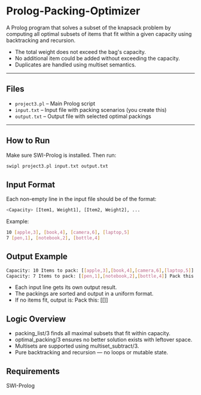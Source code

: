 # Prolog-Packing-Optimizer
A Prolog program that solves a subset of the knapsack problem by computing all optimal subsets of items that fit within a given capacity using backtracking and recursion.

- The total weight does not exceed the bag's capacity.
- No additional item could be added without exceeding the capacity.
- Duplicates are handled using multiset semantics.

---

## Files

- `project3.pl` – Main Prolog script
- `input.txt` – Input file with packing scenarios (you create this)
- `output.txt` – Output file with selected optimal packings

---

## How to Run

Make sure SWI-Prolog is installed. Then run:

```bash
swipl project3.pl input.txt output.txt
```

## Input Format
Each non-empty line in the input file should be of the format:

```bash
<Capacity> [Item1, Weight1], [Item2, Weight2], ...
```
Example:
```bash
10 [apple,3], [book,4], [camera,6], [laptop,5]
7 [pen,1], [notebook,2], [bottle,4]
```

## Output Example
```bash
Capacity: 10 Items to pack: [[apple,3],[book,4],[camera,6],[laptop,5]] Pack this: [[[book,4],[laptop,5]]]
Capacity: 7 Items to pack: [[pen,1],[notebook,2],[bottle,4]] Pack this: [[[bottle,4],[notebook,2],[pen,1]]]
```
- Each input line gets its own output result.
- The packings are sorted and output in a uniform format.
- If no items fit, output is: Pack this: [[]]

## Logic Overview
- packing_list/3 finds all maximal subsets that fit within capacity.
- optimal_packing/3 ensures no better solution exists with leftover space.
- Multisets are supported using multiset_subtract/3.
- Pure backtracking and recursion — no loops or mutable state.

## Requirements
SWI-Prolog
